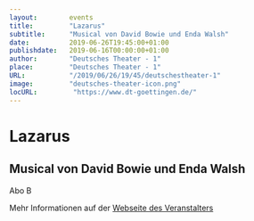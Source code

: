 ```yaml
---
layout:        events
title:         "Lazarus"
subtitle:      "Musical von David Bowie und Enda Walsh"
date:          2019-06-26T19:45:00+01:00
publishdate:   2019-06-16T00:00:00+01:00
author:        "Deutsches Theater - 1"
place:         "Deutsches Theater - 1"
URL:           "/2019/06/26/19/45/deutschestheater-1"
image:         "deutsches-theater-icon.png"
locURL:         "https://www.dt-goettingen.de/"
---
```


Lazarus
===========

Musical von David Bowie und Enda Walsh
-----------

 Abo B

Mehr Informationen auf der [Webseite des Veranstalters](https://www.dt-goettingen.de/stueck/lazarus/)
